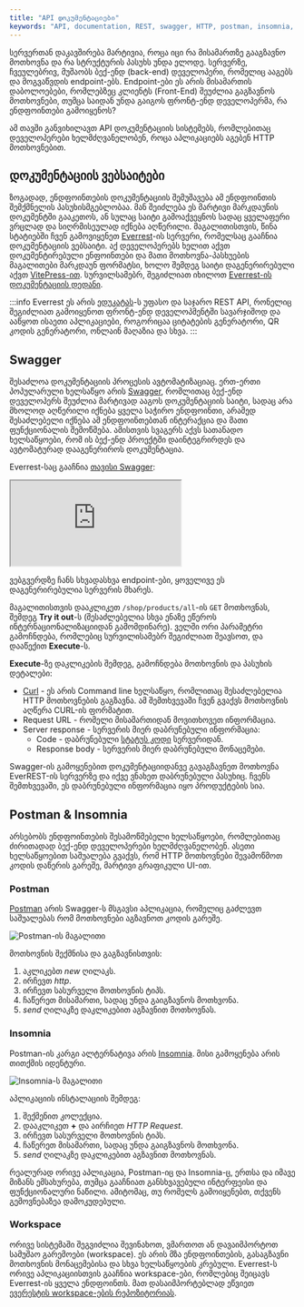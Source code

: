 ```yaml
---
title: "API დოკუმენტაციები"
keywords: "API, documentation, REST, swagger, HTTP, postman, insomnia, დოკუმენტაცია, დოკუმენტაციები"
---
```


სერვერთან დაკავშირება მარტივია, როცა იცი რა მისამართზე გააგზავნო მოთხოვნა და რა სტრუქტურის პასუხს უნდა ელოდე.
სერვერზე, ჩვეულებრივ, მუშაობს ბექ-ენდ (back-end) დეველოპერი, რომელიც ააგებს და მოგვაწვდის endpoint-ებს.
Endpoint-ები ეს არის მისამართის დაბოლოებები, რომლებზეც კლიენტს (Front-End) შეუძლია გაგზავნოს მოთხოვნები,
თუმცა საიდან უნდა გაიგოს ფრონტ-ენდ დეველოპერმა, რა ენდფოინთები გამოიყენოს?

ამ თავში განვიხილავთ API დოკუმენტაციის სისტემებს, რომლებითაც დეველოპერები ხელმძღვანელობენ, როცა აპლიკაციებს აგებენ HTTP მოთხოვნებით.

## დოკუმენტაციის ვებსაიტები

ზოგადად, ენდფოინთების დოკუმენტაციის შემუშავება ამ ენდფოინთის შემქმნელის პასუხისმგებლობაა.
მან შეიძლება ეს მარტივი მარკდაუნის დოკუმენტში გააკეთოს,
ან სულაც საიტი გამოაქვეყნოს სადაც ყველაფერი ვრცლად და სიღრმისეულად იქნება აღწერილი.
მაგალითისთვის, წინა სტატიებში ჩვენ გამოვიყენეთ [Everrest](https://everrest.educata.dev/)-ის სერვერი, რომელსაც გააჩნია დოკუმენტაციის ვებსაიტი.
აქ დეველოპერებს ხელით აქვთ დოკუმენტირებული ენფოინთები და მათი მოთხოვნა-პასხუების მაგალითები მარკდაუნ ფორმატსი,
ხოლო შემდეგ საიტი დაგენერირებული აქვთ [VitePress-ით](https://vitepress.dev/).
სურვილსამებრ, შეგიძლიათ იხილოთ [Everrest-ის დოკუმენტაციის დედანი](https://github.com/educata/everrest/tree/main/docs).

:::info
Everrest ეს არის [ედუკატას](https://educata.dev/)-ს უფასო და საჯარო REST API,
რონელიც შეგიძლიათ  გამოიყენოთ ფრონტ-ენდ დეველოპმენტში სავარჯიშოდ და ააწყოთ ისაეთი აპლიკაციები,
როგორიცაა ციტატების გენერატორი, QR კოდის გენერატორი, ონლაინ მაღაზია და სხვა.
:::

## Swagger

შესაძლოა დოკუმენტაციის პროცესის ავტომატიზაციაც.
ერთ-ერთი პოპულარული ხელსაწყო არის [Swagger](https://swagger.io/), რომლითაც ბექ-ენდ დეველოპერს შეუძლია მარტივად ააგოს დოკუმენტაციის საიტი,
სადაც არა მხოლოდ აღწერილი იქნება ყველა საჭირო ენდფოინთი, არამედ შესაძლებელი იქნება ამ ენდფოინთებთან ინტერაქცია და მათი ფუნქციონალის შემოწმება.
ამისთვის სვაგერს აქვს სათანადო ხელსაწყოები, რომ ის ბექ-ენდ პროექტში
დაინტეგრირდეს და ავტომატურად დააგენერიროს დოკუმენტაცია.

Everrest-საც გააჩნია [თავისი Swagger](https://api.everrest.educata.dev/swagger):

<iframe src="https://api.everrest.educata.dev/swagger" data-is-external-source="true"></iframe>

ვებგვერდზე ჩანს სხვადასხვა endpoint-ები, ყოველივე ეს დაგენერირებულია სერვერის მხარეს.

მაგალითისთვის დააკლიკეთ `/shop/products/all`-ის `GET` მოთხოვნას,
შემდეგ **Try it out**-ს (შესაძლებელია სხვა ენაზე ეწეროს ინტერნაციონალიზაციიდან გამომდინარე).
ველში ორი პარამეტრი გამოჩნდება, რომლებიც სურვილისამებრ შეგიძლიათ შეავსოთ, და დააწექით **Execute**-ს.

**Execute**-ზე დაკლიკების შემდეგ, გამოჩნდება მოთხოვნის და პასუხის დეტალები:

- [Curl](https://curl.se/) - ეს არის Command line ხელსაწყო, რომლითაც შესაძლებელია HTTP მოთხოვნების გაგზავნა. ამ შემთხვევაში ჩვენ გვაქვს მოთხოვნის აღწერა CURL-ის ფორმატით.
- Request URL - რომელი მისამართიდან მოვითხოვეთ ინფორმაცია.
- Server response - სერვერის მიერ დაბრუნებული ინფორმაცია:
  - Code - დაბრუნებული [სტატუს კოდი](./doc/guides/javascript/rest-api#სტატუს_კოდი) სერვერიდან.
  - Response body - სერვერის მიერ დაბრუნებული მონაცემები.

Swagger-ის გამოყენებით დოკუმენტაციიდანვე გავაგზავნეთ მოთხოვნა EverREST-ის სერვერზე და იქვე ვნახეთ დაბრუნებული პასუხიც.
ჩვენს შემთხვევაში, ეს დაბრუნებული ინფორმაცია იყო პროდუქტების სია.

## Postman & Insomnia

არსებობს ენდფოინთების შესამოწმებელი ხელსაწყოები, რომლებითაც ძირითადად ბექ-ენდ დეველოპერები ხელმძღვანელობენ.
ასეთი ხელსაწყოებით საშუალება გვაქვს, რომ HTTP მოთხოვნები შევამოწმოთ კოდის დაწერის გარეშე, მარტივი გრაფიკული UI-ით.

### Postman

[Postman](https://www.postman.com/) არის Swagger-ს მსგავსი აპლიკაცია, რომელიც გაძლევთ საშუალებას რომ მოთხოვნები აგზავნოთ კოდის გარეშე.

![Postman-ის მაგალითი](./assets/images/postman.png)

მოთხოვნის შექმნისა და გაგზავნისთვის:

1. აკლიკებთ _new_ ღილაკს.
2. ირჩევთ _http_.
3. ირჩევთ სასურველი მოთხოვნის ტიპს.
4. ჩაწერეთ მისამართი, სადაც უნდა გაიგზავნოს მოთხვონა.
5. _send_ ღილაკზე დაკლიკებით აგზავნით მოთხოვნას.

### Insomnia

Postman-ის კარგი ალტერნატივა არის [Insomnia](https://insomnia.rest/). მისი გამოყენება არის თითქმის იდენტური.

![Insomnia-ს მაგალითი](./assets/images/insomnia.png)

აპლიკაციის ინსტალაციის შემდეგ:

1. შექმენით კოლექცია.
2. დააკლიკეთ **+** და აირჩიეთ _HTTP Request_.
3. ირჩევთ სასურველი მოთხოვნის ტიპს.
4. ჩაწერეთ მისამართი, სადაც უნდა გაიგზავნოს მოთხვონა.
5. _send_ ღილაკზე დაკლიკებით აგზავნით მოთხოვნას.

რეალურად ორივე აპლიკაცია, Postman-იც და Insomnia-ც, ერთსა და იმავე მიზანს ემსახურება, თუმცა გააჩნიათ განსხვავებული ინტერფეისი და ფუნქციონალური ნაწილი.
ამიტომაც, თუ რომელს გამოიყენებთ, თქვენს გემოვნებაზეა დამოკუდებული.

### Workspace


ორივე სისტემაში შეგვიძლია შევინახოთ, ვმართოთ ან დავაიმპორტოთ სამუშაო გარემოები (workspace).
ეს არის მზა ენდფოინთების, გასაგზავნი მოთხოვნის მონაცემებისა და სხვა ხელსაწყოების კრებული.
Everrest-ს ორივე აპლიკაციისთვის გააჩნია workspace-ები, რომლებიც შეიცავს Everrest-ის ყველა ენდფოინთს.
მათ დასაიმპორტებლად ეწვიეთ [ევერესტის workspace-ების რეპოზიტორიას](https://github.com/educata/everrest/tree/main/workspace).

